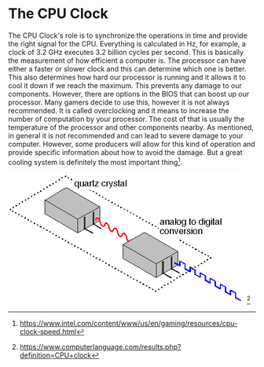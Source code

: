 # The CPU Clock
The CPU Clock's role is to synchronize the operations in time and provide the right signal for the CPU. Everything is calculated in Hz, for example, a clock of 3.2 GHz executes 3.2 billion cycles per second. This is basically the measurement of how efficient a computer is. The processor can have either a faster or slower clock and this can determine which one is better. This also determines how hard our processor is running and it allows it to cool it down if we reach the maximum. This prevents any damage to our components. However, there are options in the BIOS that can boost up our processor. Many gamers decide to use this, however it is not always recommended. It is called overclocking and it means to  increase the number of computation by your processor. The cost of that is usually the temperature of the processor and other components nearby. As  mentioned, in general it is not recommended and can lead to severe damage to your computer. However, some producers will allow for this kind of operation and provide specific information about how to avoid the damage. But a great cooling system is definitely the most important thing[^1]. 

![](images/clock.gif)[^2]

[^1]:https://www.intel.com/content/www/us/en/gaming/resources/cpu-clock-speed.html
[^2]:https://www.computerlanguage.com/results.php?definition=CPU+clock
